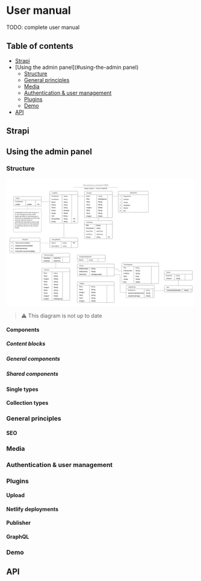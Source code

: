 # User manual

TODO: complete user manual

## Table of contents

- [Strapi](#strapi)
- [Using the admin panel](#using-the-admin panel)
  - [Structure](#structure)
  - [General principles](#general-principles)
  - [Media](#media)
  - [Authentication & user management](#authentication--user-management)
  - [Plugins](#plugins)
  - [Demo](#demo)
- [API](#api)

## Strapi

## Using the admin panel

### Structure

![Website ERD](/documentation/assets/relationship-diagram.jpg)

> ⚠️ This diagram is not up to date

#### Components

##### Content blocks

##### General components

##### Shared components

#### Single types

#### Collection types

### General principles

#### SEO

### Media

### Authentication & user management

### Plugins

#### Upload

#### Netlify deployments

#### Publisher

#### GraphQL

### Demo

## API

